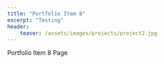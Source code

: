 ```yaml
---
title: "Portfolio Item 8"
excerpt: "Testing"
header:
    teaser: /assets/images/projects/project2.jpg
---
```


Portfolio Item 8 Page